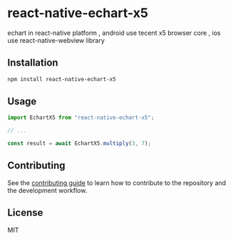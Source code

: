 # react-native-echart-x5

echart in react-native platform , android use tecent x5 browser core , ios use react-native-webview library

## Installation

```sh
npm install react-native-echart-x5
```

## Usage

```js
import EchartX5 from "react-native-echart-x5";

// ...

const result = await EchartX5.multiply(3, 7);
```

## Contributing

See the [contributing guide](CONTRIBUTING.md) to learn how to contribute to the repository and the development workflow.

## License

MIT
